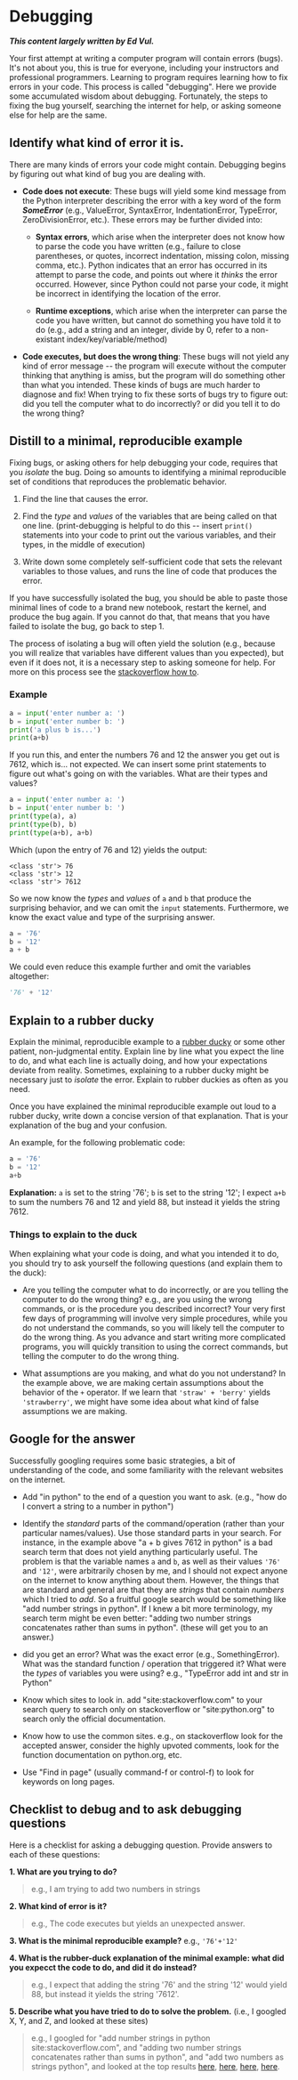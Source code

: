 # Debugging

***This content largely written by Ed Vul.***

Your first attempt at writing a computer program will contain errors (bugs). It's not about you, this is true for everyone, including your instructors and professional programmers. Learning to program requires learning how to fix errors in your code. This process is called "debugging". Here we provide some accumulated wisdom about debugging. Fortunately, the steps to fixing the bug yourself, searching the internet for help, or asking someone else for help are the same.

## Identify what kind of error it is.

There are many kinds of errors your code might contain. Debugging begins by figuring out what kind of bug you are dealing with.

- **Code does not execute**: These bugs will yield some kind message from the Python interpreter describing the error with a key word of the form ***SomeError*** (e.g., ValueError, SyntaxError, IndentationError, TypeError, ZeroDivisionError, etc.). These errors may be further divided into:

    - **Syntax errors**, which arise when the interpreter does not know how to parse the code you have written (e.g., failure to close parentheses, or quotes, incorrect indentation, missing colon, missing comma, etc.). Python indicates that an error has occurred in its attempt to parse the code, and points out where it *thinks* the error occurred. However, since Python could not parse your code, it might be incorrect in identifying the location of the error.

    - **Runtime exceptions**, which arise when the interpreter can parse the code you have written, but cannot do something you have told it to do (e.g., add a string and an integer, divide by 0, refer to a non-existant index/key/variable/method)

- **Code executes, but does the wrong thing**: These bugs will not yield any kind of error message -- the program will execute without the computer thinking that anything is amiss, but the program will do something other than what you intended. These kinds of bugs are much harder to diagnose and fix! When trying to fix these sorts of bugs try to figure out: did you tell the computer what to do incorrectly? or did you tell it to do the wrong thing?


## Distill to a minimal, reproducible example

Fixing bugs, or asking others for help debugging your code, requires that you *isolate* the bug. Doing so amounts to identifying a minimal reproducible set of conditions that reproduces the problematic behavior.

1. Find the line that causes the error.

1. Find the *type* and *values* of the variables that are being called on that one line. (print-debugging is helpful to do this -- insert `print()` statements into your code to print out the various variables, and their types, in the middle of execution)

1. Write down some completely self-sufficient code that sets the relevant variables to those values, and runs the line of code that produces the error.

If you have successfully isolated the bug, you should be able to paste those minimal lines of code to a brand new notebook, restart the kernel, and produce the bug again. If you cannot do that, that means that you have failed to isolate the bug, go back to step 1.

The process of isolating a bug will often yield the solution (e.g., because you will realize that variables have different values than you expected), but even if it does not, it is a necessary step to asking someone for help. For more on this process see the [stackoverflow how to](https://stackoverflow.com/help/minimal-reproducible-example).

### Example

```Python
a = input('enter number a: ')
b = input('enter number b: ')
print('a plus b is...')
print(a+b)
```

If you run this, and enter the numbers 76 and 12 the answer you get out is 7612, which is... not expected. We can insert some print statements to figure out what's going on with the variables. What are their types and values?

```Python
a = input('enter number a: ')
b = input('enter number b: ')
print(type(a), a)
print(type(b), b)
print(type(a+b), a+b)
```

Which (upon the entry of 76 and 12) yields the output:
```
<class 'str'> 76
<class 'str'> 12
<class 'str'> 7612
```

So we now know the *types* and *values* of `a` and `b` that produce the surprising behavior, and we can omit the `input` statements. Furthermore, we know the exact value and type of the surprising answer.

```Python
a = '76'
b = '12'
a + b
```

We could even reduce this example further and omit the variables altogether:

```Python
'76' + '12'
```

## Explain to a rubber ducky

Explain the minimal, reproducible example to a [rubber ducky](https://en.wikipedia.org/wiki/Rubber_duck_debugging) or some other patient, non-judgmental entity. Explain line by line what you expect the line to do, and what each line is actually doing, and how your expectations deviate from reality. Sometimes, explaining to a rubber ducky might be necessary just to *isolate* the error. Explain to rubber duckies as often as you need.

Once you have explained the minimal reproducible example out loud to a rubber ducky, write down a concise version of that explanation. That is your explanation of the bug and your confusion.

An example, for the following problematic code:

```Python
a = '76'
b = '12'
a+b
```
**Explanation:** `a` is set to the string '76'; `b` is set to the string '12'; I expect `a+b` to sum the numbers 76 and 12 and yield 88, but instead it yields the string 7612.

### Things to explain to the duck

When explaining what your code is doing, and what you intended it to do, you should try to ask yourself the following questions (and explain them to the duck):

- Are you telling the computer what to do incorrectly, or are you telling the computer to do the wrong thing? e.g., are you using the wrong commands, or is the procedure you described incorrect?
 Your very first few days of programming will involve very simple procedures, while you do not understand the commands, so you will likely tell the computer to do the wrong thing. As you advance and start writing more complicated programs, you will quickly transition to using the correct commands, but telling the computer to do the wrong thing.

- What assumptions are you making, and what do you not understand? In the example above, we are making certain assumptions about the behavior of the `+` operator. If we learn that `'straw' + 'berry'` yields `'strawberry'`, we might have some idea about what kind of false assumptions we are making.


## Google for the answer

Successfully googling requires some basic strategies, a bit of understanding of the code, and some familiarity with the relevant websites on the internet.

- Add "in python" to the end of a question you want to ask. (e.g., "how do I convert a string to a number in python")

- Identify the *standard* parts of the command/operation (rather than your particular names/values). Use those standard parts in your search.
 For instance, in the example above "a + b gives 7612 in python" is a bad search term that does not yield anything particularly useful. The problem is that the variable names `a` and `b`, as well as their values `'76'` and `'12'`, were arbitrarily chosen by me, and I should not expect anyone on the internet to know anything about them. However, the things that are standard and general are that they are *strings* that contain *numbers* which I tried to *add*. So a fruitful google search would be something like "add number strings in python". If I knew a bit more terminology, my search term might be even better: "adding two number strings concatenates rather than sums in python". (these will get you to an answer.)

- did you get an error? What was the exact error (e.g., SomethingError). What was the standard function / operation that triggered it? What were the *types* of variables you were using? e.g., "TypeError add int and str in Python"

- Know which sites to look in. add "site:stackoverflow.com" to your search query to search only on stackoverflow or "site:python.org" to search only the official documentation.

- Know how to use the common sites. e.g., on stackoverflow look for the accepted answer, consider the highly upvoted comments, look for the function documentation on python.org, etc.

- Use "Find in page" (usually command-f or control-f) to look for keywords on long pages.

## Checklist to debug and to ask debugging questions

Here is a checklist for asking a debugging question. Provide answers to each of these questions:

**1. What are you trying to do?**
> e.g., I am trying to add two numbers in strings

**2. What kind of error is it?**
> e.g., The code executes but yields an unexpected answer.

**3. What is the minimal reproducible example?**
e.g., `'76'+'12'`

**4. What is the rubber-duck explanation of the minimal example: what did you expecct the code to do, and did it do instead?**
> e.g., I expect that adding the string '76' and the string '12' would yield 88, but instead it yields the string '7612'.

**5. Describe what you have tried to do to solve the problem.** (i.e., I googled X, Y, and Z, and looked at these sites)
> e.g., I googled for
> "add number strings in python site:stackoverflow.com", and
> "adding two number strings concatenates rather than sums in python", and
> "add two numbers as strings python", and looked at the top results
> [here](https://stackoverflow.com/questions/11999228/python-adding-number-to-string),
> [here](https://www.tutorialspoint.com/program-to-add-two-numbers-represented-as-strings-in-python),
> [here](https://docs.python.org/3/tutorial/introduction.html),
> [here](https://www.tutorialspoint.com/program-to-add-two-numbers-represented-as-strings-in-python).

